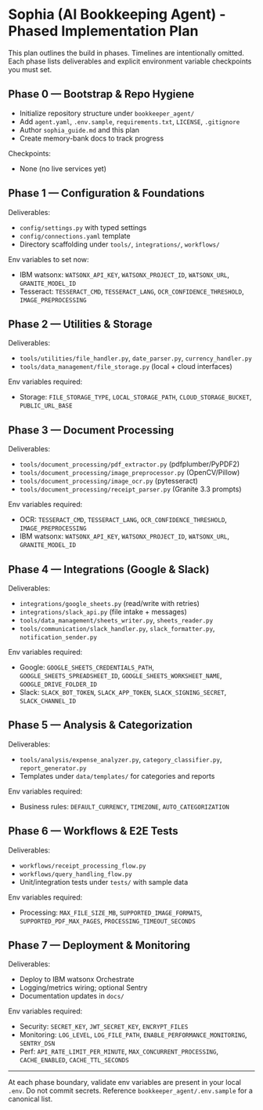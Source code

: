 # Sophia (AI Bookkeeping Agent) - Phased Implementation Plan

This plan outlines the build in phases. Timelines are intentionally omitted. Each phase lists deliverables and explicit environment variable checkpoints you must set.

## Phase 0 — Bootstrap & Repo Hygiene
- Initialize repository structure under `bookkeeper_agent/`
- Add `agent.yaml`, `.env.sample`, `requirements.txt`, `LICENSE`, `.gitignore`
- Author `sophia_guide.md` and this plan
- Create memory-bank docs to track progress

Checkpoints:
- None (no live services yet)

## Phase 1 — Configuration & Foundations
Deliverables:
- `config/settings.py` with typed settings
- `config/connections.yaml` template
- Directory scaffolding under `tools/`, `integrations/`, `workflows/`

Env variables to set now:
- IBM watsonx: `WATSONX_API_KEY`, `WATSONX_PROJECT_ID`, `WATSONX_URL`, `GRANITE_MODEL_ID`
- Tesseract: `TESSERACT_CMD`, `TESSERACT_LANG`, `OCR_CONFIDENCE_THRESHOLD`, `IMAGE_PREPROCESSING`

## Phase 2 — Utilities & Storage
Deliverables:
- `tools/utilities/file_handler.py`, `date_parser.py`, `currency_handler.py`
- `tools/data_management/file_storage.py` (local + cloud interfaces)

Env variables required:
- Storage: `FILE_STORAGE_TYPE`, `LOCAL_STORAGE_PATH`, `CLOUD_STORAGE_BUCKET`, `PUBLIC_URL_BASE`

## Phase 3 — Document Processing
Deliverables:
- `tools/document_processing/pdf_extractor.py` (pdfplumber/PyPDF2)
- `tools/document_processing/image_preprocessor.py` (OpenCV/Pillow)
- `tools/document_processing/image_ocr.py` (pytesseract)
- `tools/document_processing/receipt_parser.py` (Granite 3.3 prompts)

Env variables required:
- OCR: `TESSERACT_CMD`, `TESSERACT_LANG`, `OCR_CONFIDENCE_THRESHOLD`, `IMAGE_PREPROCESSING`
- IBM watsonx: `WATSONX_API_KEY`, `WATSONX_PROJECT_ID`, `WATSONX_URL`, `GRANITE_MODEL_ID`

## Phase 4 — Integrations (Google & Slack)
Deliverables:
- `integrations/google_sheets.py` (read/write with retries)
- `integrations/slack_api.py` (file intake + messages)
- `tools/data_management/sheets_writer.py`, `sheets_reader.py`
- `tools/communication/slack_handler.py`, `slack_formatter.py`, `notification_sender.py`

Env variables required:
- Google: `GOOGLE_SHEETS_CREDENTIALS_PATH`, `GOOGLE_SHEETS_SPREADSHEET_ID`, `GOOGLE_SHEETS_WORKSHEET_NAME`, `GOOGLE_DRIVE_FOLDER_ID`
- Slack: `SLACK_BOT_TOKEN`, `SLACK_APP_TOKEN`, `SLACK_SIGNING_SECRET`, `SLACK_CHANNEL_ID`

## Phase 5 — Analysis & Categorization
Deliverables:
- `tools/analysis/expense_analyzer.py`, `category_classifier.py`, `report_generator.py`
- Templates under `data/templates/` for categories and reports

Env variables required:
- Business rules: `DEFAULT_CURRENCY`, `TIMEZONE`, `AUTO_CATEGORIZATION`

## Phase 6 — Workflows & E2E Tests
Deliverables:
- `workflows/receipt_processing_flow.py`
- `workflows/query_handling_flow.py`
- Unit/integration tests under `tests/` with sample data

Env variables required:
- Processing: `MAX_FILE_SIZE_MB`, `SUPPORTED_IMAGE_FORMATS`, `SUPPORTED_PDF_MAX_PAGES`, `PROCESSING_TIMEOUT_SECONDS`

## Phase 7 — Deployment & Monitoring
Deliverables:
- Deploy to IBM watsonx Orchestrate
- Logging/metrics wiring; optional Sentry
- Documentation updates in `docs/`

Env variables required:
- Security: `SECRET_KEY`, `JWT_SECRET_KEY`, `ENCRYPT_FILES`
- Monitoring: `LOG_LEVEL`, `LOG_FILE_PATH`, `ENABLE_PERFORMANCE_MONITORING`, `SENTRY_DSN`
- Perf: `API_RATE_LIMIT_PER_MINUTE`, `MAX_CONCURRENT_PROCESSING`, `CACHE_ENABLED`, `CACHE_TTL_SECONDS`

---
At each phase boundary, validate env variables are present in your local `.env`. Do not commit secrets. Reference `bookkeeper_agent/.env.sample` for a canonical list. 